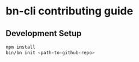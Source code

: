 # bn-cli contributing guide

## Development Setup

``` bash
npm install
bin/bn init <path-to-github-repo>
```
